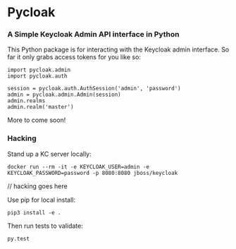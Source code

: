 # Pycloak
### A Simple Keycloak Admin API interface in Python

This Python package is for interacting with the Keycloak admin interface.  So far it only grabs access tokens for you like so:
```
import pycloak.admin
import pycloak.auth

session = pycloak.auth.AuthSession('admin', 'password')
admin = pycloak.admin.Admin(session)
admin.realms
admin.realm('master')
```

More to come soon!

### Hacking

Stand up a KC server locally:

```
docker run --rm -it -e KEYCLOAK_USER=admin -e KEYCLOAK_PASSWORD=password -p 8080:8080 jboss/keycloak
```

// hacking goes here

Use pip for local install:

```
pip3 install -e .
```

Then run tests to validate:

```
py.test
```
